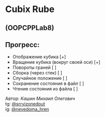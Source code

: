 # Cubix Rube
## (OOPCPPLab8)

## Прогресс:
- Отображение кубика [+]
- Вращение кубика (вокруг своей оси) [+]
- Повороты граней [ ]
- Сборка (через стек) [ ]
- Случайное положение [ ]
- Сохранение состояния в файл [ ]
- Чтение состояния из файла [ ]

Автор: *Кашин Михаил Олегович*  
tg:  [@srryizonedout](https://t.me/srryizonedout)  
ig:  [@nevedoma_hren](https://www.instagram.com/nevedoma_hren?igsh=d21xamt3ZG03czNx)
